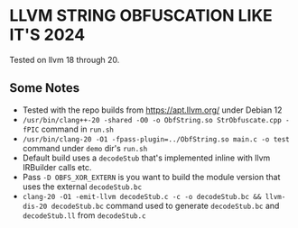 # LLVM STRING OBFUSCATION LIKE IT'S 2024  

Tested on llvm 18 through 20.

## Some Notes

- Tested with the repo builds from https://apt.llvm.org/ under Debian 12 
- `/usr/bin/clang++-20 -shared -O0 -o ObfString.so StrObfuscate.cpp -fPIC` command in `run.sh`
- `/usr/bin/clang-20 -O1 -fpass-plugin=../ObfString.so main.c -o test` command under `demo` dir's `run.sh`
- Default build uses a `decodeStub` that's implemented inline with llvm IRBuilder calls etc.
- Pass `-D OBFS_XOR_EXTERN` is you want to build the module version that uses the external `decodeStub.bc` 
- `clang-20 -O1 -emit-llvm decodeStub.c -c -o decodeStub.bc && llvm-dis-20 decodeStub.bc` command used to generate `decodeStub.bc` and `decodeStub.ll`  from `decodeStub.c`

